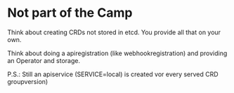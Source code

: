 # Not part of the Camp

Think about creating CRDs not stored in etcd.
You provide all that on your own.

Think about doing a apiregistration (like webhookregistration) and providing an Operator and storage.

P.S.: 
Still an apiservice (SERVICE=local) is created vor every served CRD groupversion)
